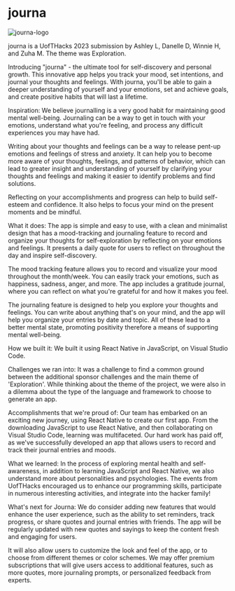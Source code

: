 # journa

![journa-logo](https://user-images.githubusercontent.com/69736735/215934064-1a9e378c-c10f-4256-89f3-4c2223687321.png)

journa is a UofTHacks 2023 submission by Ashley L, Danelle D, Winnie H, and Zuha M. The theme was Exploration. 

Introducing "journa" - the ultimate tool for self-discovery and personal growth. This innovative app helps you track your mood, set intentions, and journal your thoughts and feelings. With journa, you'll be able to gain a deeper understanding of yourself and your emotions, set and achieve goals, and create positive habits that will last a lifetime.

Inspiration:
We believe journalling is a very good habit for maintaining good mental well-being. Journaling can be a way to get in touch with your emotions, understand what you're feeling, and process any difficult experiences you may have had.

Writing about your thoughts and feelings can be a way to release pent-up emotions and feelings of stress and anxiety. It can help you to become more aware of your thoughts, feelings, and patterns of behavior, which can lead to greater insight and understanding of yourself by clarifying your thoughts and feelings and making it easier to identify problems and find solutions.

Reflecting on your accomplishments and progress can help to build self-esteem and confidence. It also helps to focus your mind on the present moments and be mindful.

What it does:
The app is simple and easy to use, with a clean and minimalist design that has a mood-tracking and journaling feature to record and organize your thoughts for self-exploration by reflecting on your emotions and feelings. It presents a daily quote for users to reflect on throughout the day and inspire self-discovery.

The mood tracking feature allows you to record and visualize your mood throughout the month/week. You can easily track your emotions, such as happiness, sadness, anger, and more. The app includes a gratitude journal, where you can reflect on what you're grateful for and how it makes you feel.

The journaling feature is designed to help you explore your thoughts and feelings. You can write about anything that's on your mind, and the app will help you organize your entries by date and topic. All of these lead to a better mental state, promoting positivity therefore a means of supporting mental well-being.

How we built it:
We built it using React Native in JavaScript, on Visual Studio Code.

Challenges we ran into:
It was a challenge to find a common ground between the additional sponsor challenges and the main theme of 'Exploration'. While thinking about the theme of the project, we were also in a dilemma about the type of the language and framework to choose to generate an app.

Accomplishments that we're proud of:
Our team has embarked on an exciting new journey, using React Native to create our first app. From the downloading JavaScript to use React Native, and then collaborating on Visual Studio Code, learning was multifaceted. Our hard work has paid off, as we've successfully developed an app that allows users to record and track their journal entries and moods.

What we learned:
In the process of exploring mental health and self-awareness, in addition to learning JavaScript and React Native, we also understand more about personalities and psychologies. The events from UofTHacks encouraged us to enhance our programming skills, participate in numerous interesting activities, and integrate into the hacker family!

What's next for Journa:
We do consider adding new features that would enhance the user experience, such as the ability to set reminders, track progress, or share quotes and journal entries with friends. The app will be regularly updated with new quotes and sayings to keep the content fresh and engaging for users.

It will also allow users to customize the look and feel of the app, or to choose from different themes or color schemes. We may offer premium subscriptions that will give users access to additional features, such as more quotes, more journaling prompts, or personalized feedback from experts.
